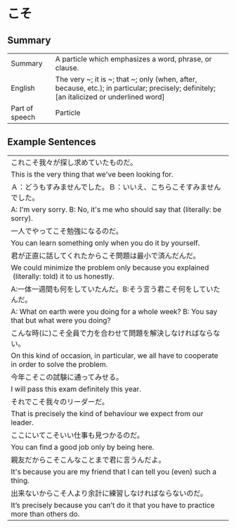 # こそ

## Summary

<table><tr>   <td>Summary</td>   <td>A particle which emphasizes a word, phrase, or clause.</td></tr><tr>   <td>English</td>   <td>The very ~; it is ~; that ~; only (when, after, because, etc.); in particular; precisely; definitely; [an italicized or underlined word]</td></tr><tr>   <td>Part of speech</td>   <td>Particle</td></tr></table>

## Example Sentences

<table><tr><td>これこそ我々が探し求めていたものだ。</td></tr><tr><td>This is the very thing that we've been looking for.</td></tr><tr><td>Ａ：どうもすみませんでした。Ｂ：いいえ、こちらこそすみませんでした。</td></tr><tr><td>A: I'm very sorry.      B: No, it's me who should say that (literally: be sorry).</td></tr><tr><td>一人でやってこそ勉強になるのだ。</td></tr><tr><td>You can learn something only when you do it by yourself.</td></tr><tr><td>君が正直に話してくれたからこそ問題は最小で済んだんだ。</td></tr><tr><td>We could minimize the problem only because you explained &nbsp;(literally: told) it to us honestly.</td></tr><tr><td>A:一体一週間も何をしていたんだ。B:そう言う君こそ何をしていたんだ。</td></tr><tr><td>A: What on earth were you doing for a whole week?    B: You say that but what were you doing?</td></tr><tr><td>こんな時(に)こそ全員で力を合わせて問題を解決しなければならない。</td></tr><tr><td>On this kind of occasion, in particular, we all have to cooperate in order to solve the problem.</td></tr><tr><td>今年こそこの試験に通ってみせる。</td></tr><tr><td>I will pass this exam definitely this year.</td></tr><tr><td>それでこそ我々のリーダーだ。</td></tr><tr><td>That is precisely the kind of behaviour we expect from our leader.</td></tr><tr><td>ここにいてこそいい仕事も見つかるのだ。</td></tr><tr><td>You can find a good job only by being here.</td></tr><tr><td>親友だからこそこんなことまで君に言うんだよ。</td></tr><tr><td>It's because you are my friend that I can tell you (even) such a thing.</td></tr><tr><td>出来ないからこそ人より余計に練習しなければならないのだ。</td></tr><tr><td>It’s precisely because you can’t do it that you have to practice more than others do.</td></tr></table>

